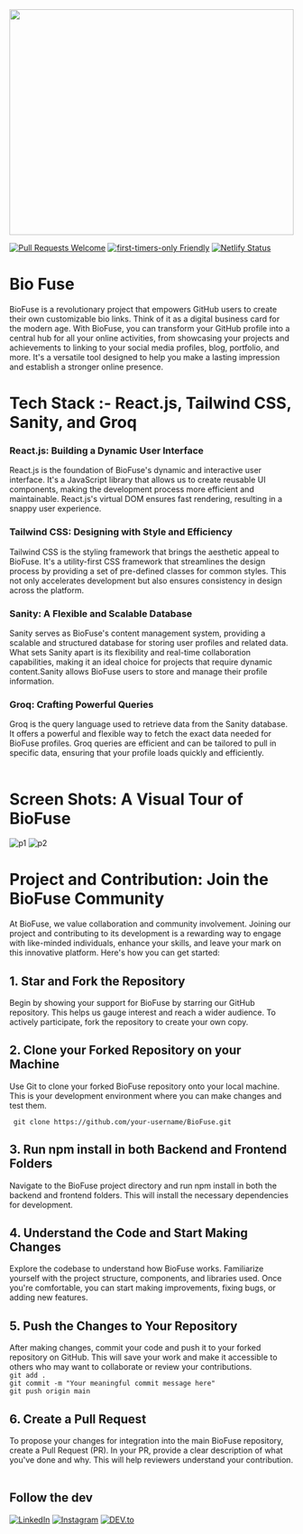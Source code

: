

<img src="https://github.com/anshul-kh/BioLink-Universe/assets/122505679/ea2f6833-2afd-4364-946d-23a66a340932" width="100%" height="400">


[![Pull Requests Welcome](https://img.shields.io/badge/PRs-welcome-brightgreen.svg?style=flat)](http://makeapullrequest.com)
[![first-timers-only Friendly](https://img.shields.io/badge/first--timers--only-friendly-blue.svg)](http://www.firsttimersonly.com/)
[![Netlify Status](https://api.netlify.com/api/v1/badges/2470c17f-3d07-4d84-8567-96458913c602/deploy-status)](https://app.netlify.com/sites/heroic-muffin-cf4a7c/deploys)


# Bio Fuse
BioFuse is a revolutionary project that empowers GitHub users to create their own customizable bio links. Think of it as a digital business card for the modern age. With BioFuse, you can transform your GitHub profile into a central hub for all your online activities, from showcasing your projects and achievements to linking to your social media profiles, blog, portfolio, and more. It's a versatile tool designed to help you make a lasting impression and establish a stronger online presence.
<br>
# Tech Stack :- React.js, Tailwind CSS, Sanity, and Groq

### React.js: Building a Dynamic User Interface 
React.js is the foundation of BioFuse's dynamic and interactive user interface. It's a JavaScript library that allows us to create reusable UI components, making the development process more efficient and maintainable. React.js's virtual DOM ensures fast rendering, resulting in a snappy user experience.<br>

### Tailwind CSS: Designing with Style and Efficiency
Tailwind CSS is the styling framework that brings the aesthetic appeal to BioFuse. It's a utility-first CSS framework that streamlines the design process by providing a set of pre-defined classes for common styles. This not only accelerates development but also ensures consistency in design across the platform.<br>

### Sanity: A Flexible and Scalable Database
Sanity serves as BioFuse's content management system, providing a scalable and structured database for storing user profiles and related data. What sets Sanity apart is its flexibility and real-time collaboration capabilities, making it an ideal choice for projects that require dynamic content.Sanity allows BioFuse users to store and manage their profile information.<br>

### Groq: Crafting Powerful Queries
Groq is the query language used to retrieve data from the Sanity database. It offers a powerful and flexible way to fetch the exact data needed for BioFuse profiles. Groq queries are efficient and can be tailored to pull in specific data, ensuring that your profile loads quickly and efficiently.<br>
<br>

# Screen Shots: A Visual Tour of BioFuse

![p1](https://github.com/anshul-kh/BioLink-Universe/assets/122505679/03781f2c-f425-4016-8cb8-fc12c23bf9d9)
![p2](https://github.com/anshul-kh/BioLink-Universe/assets/122505679/f66a8e2c-87d4-4c7a-be5a-ec8fdf4089e4)





# Project and Contribution: Join the BioFuse Community<br>
At BioFuse, we value collaboration and community involvement. Joining our project and contributing to its development is a rewarding way to engage with like-minded individuals, enhance your skills, and leave your mark on this innovative platform. Here's how you can get started:<br>

## 1. Star and Fork the Repository<br>
Begin by showing your support for BioFuse by starring our GitHub repository. This helps us gauge interest and reach a wider audience. To actively participate, fork the repository to create your own copy.

## 2. Clone your Forked Repository on your Machine
Use Git to clone your forked BioFuse repository onto your local machine. This is your development environment where you can make changes and test them.

``` git clone https://github.com/your-username/BioFuse.git```

## 3. Run npm install in both Backend and Frontend Folders
Navigate to the BioFuse project directory and run npm install in both the backend and frontend folders. This will install the necessary dependencies for development.

## 4. Understand the Code and Start Making Changes
Explore the codebase to understand how BioFuse works. Familiarize yourself with the project structure, components, and libraries used. Once you're comfortable, you can start making improvements, fixing bugs, or adding new features.

 ## 5. Push the Changes to Your Repository
After making changes, commit your code and push it to your forked repository on GitHub. This will save your work and make it accessible to others who may want to collaborate or review your contributions.<br>
```git add . ``` <br>
```git commit -m "Your meaningful commit message here"```<br>
```git push origin main```

## 6. Create a Pull Request
To propose your changes for integration into the main BioFuse repository, create a Pull Request (PR). In your PR, provide a clear description of what you've done and why. This will help reviewers understand your contribution.
<br>
<br>




## Follow the dev 
<a href="https://www.linkedin.com/in/anshul-o4/" target="_blank"><img src="https://img.shields.io/badge/LinkedIn-%230077B5.svg?&style=flat-square&logo=linkedin&logoColor=white" alt="LinkedIn"></a>
<a href="https://www.instagram.com/campy_ansh/" target="_blank"><img src="https://img.shields.io/badge/Instagram-%23E4405F.svg?&style=flat-square&logo=instagram&logoColor=white" alt="Instagram"></a>
<a href="https://dev.to/" target="_blank"><img src="https://img.shields.io/badge/DEV-%230A0A0A.svg?&style=flat-square&logo=DEV.to&logoColor=white" alt="DEV.to"></a>
  



